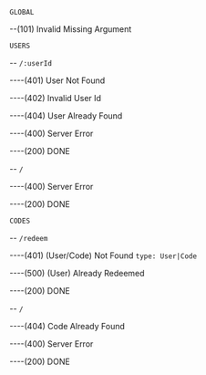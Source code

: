 `GLOBAL`

--(101) Invalid Missing Argument

`USERS`

-- `/:userId`

----(401) User Not Found

----(402) Invalid User Id

----(404) User Already Found

----(400) Server Error

----(200) DONE


-- `/`

----(400) Server Error

----(200) DONE




`CODES`

-- `/redeem`

----(401) (User/Code) Not Found `type: User|Code`

----(500) (User) Already Redeemed

----(200) DONE

-- `/`

----(404) Code Already Found

----(400) Server Error

----(200) DONE
